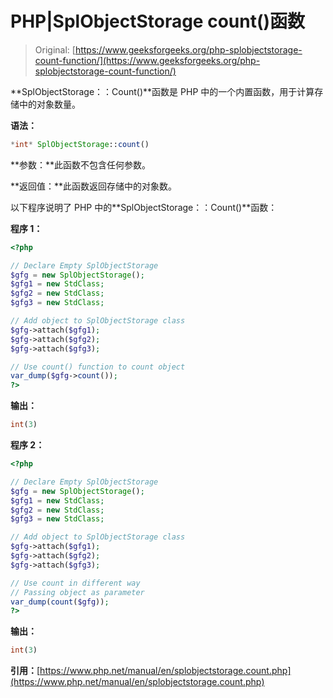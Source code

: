 # PHP|SplObjectStorage count()函数

> Original: [https://www.geeksforgeeks.org/php-splobjectstorage-count-function/](https://www.geeksforgeeks.org/php-splobjectstorage-count-function/)

**SplObjectStorage：：Count()**函数是 PHP 中的一个内置函数，用于计算存储中的对象数量。

**语法：**

```php
*int* SplObjectStorage::count()
```

**参数：**此函数不包含任何参数。

**返回值：**此函数返回存储中的对象数。

以下程序说明了 PHP 中的**SplObjectStorage：：Count()**函数：

**程序 1：**

```php
<?php

// Declare Empty SplObjectStorage
$gfg = new SplObjectStorage();
$gfg1 = new StdClass;
$gfg2 = new StdClass;
$gfg3 = new StdClass;

// Add object to SplObjectStorage class
$gfg->attach($gfg1);
$gfg->attach($gfg2);
$gfg->attach($gfg3);

// Use count() function to count object
var_dump($gfg->count());
?>
```

**输出：**

```php
int(3)

```

**程序 2：**

```php
<?php

// Declare Empty SplObjectStorage
$gfg = new SplObjectStorage();
$gfg1 = new StdClass;
$gfg2 = new StdClass;
$gfg3 = new StdClass;

// Add object to SplObjectStorage class
$gfg->attach($gfg1);
$gfg->attach($gfg2);
$gfg->attach($gfg3);

// Use count in different way
// Passing object as parameter
var_dump(count($gfg));
?>
```

**输出：**

```php
int(3)

```

**引用：**[https://www.php.net/manual/en/splobjectstorage.count.php](https://www.php.net/manual/en/splobjectstorage.count.php)